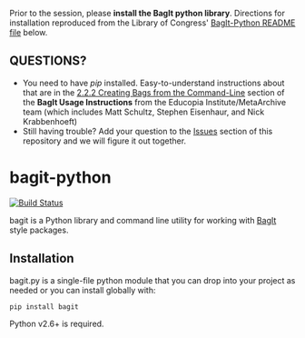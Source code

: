 Prior to the session, please __install the BagIt python library__. Directions for installation reproduced from the Library of Congress' [BagIt-Python README file](https://github.com/LibraryOfCongress/bagit-python) below. 

QUESTIONS?
------------
- You need to have _pip_ installed. Easy-to-understand instructions about that are in the [2.2.2 Creating Bags from the Command-Line](http://metaarchive.org/public/resources/neh/research/BagIt_Usage_Instructions.pdf) section of the __BagIt Usage Instructions__ from the Educopia Institute/MetaArchive team (which includes Matt Schultz, Stephen Eisenhaur, and Nick Krabbenhoeft)
- Still having trouble? Add your question to the [Issues](https://github.com/kgrons/ndsr-2016-bagit/issues) section of this repository and we will figure it out together. 

bagit-python
============

[![Build Status](https://travis-ci.org/LibraryOfCongress/bagit-python.svg)](http://travis-ci.org/LibraryOfCongress/bagit-python)

bagit is a Python library and command line utility for working with  [BagIt](http://purl.org/net/bagit) style packages.

Installation
------------

bagit.py is a single-file python module that you can drop into your project as 
needed or you can install globally with:

    pip install bagit

Python v2.6+ is required.
